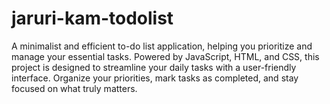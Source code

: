 # jaruri-kam-todolist
A minimalist and efficient to-do list application, helping you prioritize and manage your essential tasks. Powered by JavaScript, HTML, and CSS, this project is designed to streamline your daily tasks with a user-friendly interface. Organize your priorities, mark tasks as completed, and stay focused on what truly matters.
